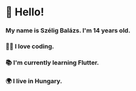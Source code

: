 # 👋 Hello!
### My name is Szélig Balázs. I'm 14 years old.
### 👨‍💻 I love coding.
### 📚 I'm currently learning Flutter.
### 🌍 I live in Hungary.
